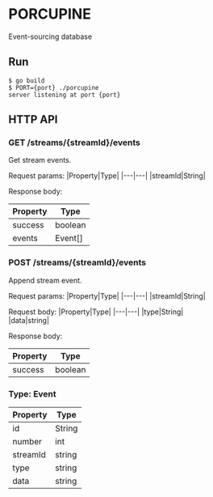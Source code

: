 # PORCUPINE

Event-sourcing database

## Run

```
$ go build
$ PORT={port} ./porcupine
server listening at port {port}
```

## HTTP API

### **GET /streams/{streamId}/events**

Get stream events.

Request params: 
|Property|Type|
|---|---|
|streamId|String|  


Response body:

|Property|Type|
|---|---|
|success|boolean|  
|events|Event[]|  

### **POST /streams/{streamId}/events**

Append stream event.

Request params: 
|Property|Type|
|---|---|
|streamId|String|  

Request body:
|Property|Type|
|---|---|
|type|String|  
|data|string|  

Response body:

|Property|Type|
|---|---|
|success|boolean|  

### **Type: Event**
|Property|Type|
|---|---|
|id|String|  
|number|int|  
|streamId|string|  
|type|string|  
|data|string|  